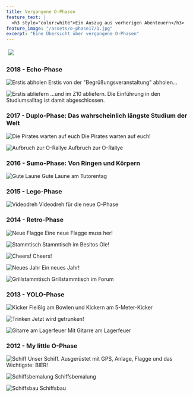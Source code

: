 ```yaml
---
title: Vergangene O-Phasen
feature_text: |
  <h3 style="color:white">Ein Auszug aus vorherigen Abenteuern</h3>
feature_image: "/assets/o-phase17/1.jpg"
excerpt: "Eine Übersicht über vergangene O-Phasen"
---
```


<img src="/assets/pirates_demophasen_logo.svg" style="background:white; border:5px solid white" />

### 2018 - Echo-Phase

![Erstis abholen](/assets/o-phase18/1.jpg)
Erstis von der "Begrüßungsveranstaltung" abholen...

![Erstis abliefern](/assets/o-phase18/2.jpg)
...und im Z10 abliefern.
Die Einführung in den Studiumsalltag ist damit abgeschlossen.


### 2017 - Duplo-Phase: Das wahrscheinlich längste Studium der Welt

![Die Pirates warten auf euch](/assets/o-phase17/2.jpg)
Die Pirates warten auf euch!

![Aufbruch zur O-Rallye](/assets/o-phase17/3.jpg)
Aufbruch zur O-Rallye


### 2016 - Sumo-Phase: Von Ringen und Körpern

![Gute Laune](/assets/o-phase16/1.jpg)
Gute Laune am Tutorentag


### 2015 - Lego-Phase

![Videodreh](/assets/o-phase15/1.jpg)
Videodreh für die neue O-Phase


### 2014 - Retro-Phase

![Neue Flagge](/assets/o-phase14/1.jpg)
Eine neue Flagge muss her!

![Stammtisch](/assets/o-phase14/2.jpg)
Stammtisch im Besitos Ole!

![Cheers!](/assets/o-phase14/3.jpg)
Cheers!

![Neues Jahr](/assets/o-phase14/4.jpg)
Ein neues Jahr!

![Grillstammtisch](/assets/o-phase14/5.jpg)
Grillstammtisch im Forum


### 2013 - YOLO-Phase

![Kicker](/assets/o-phase13/1.jpg)
Fleißig am Bowlen und Kickern am 5-Meter-Kicker

![Trinken](/assets/o-phase13/2.jpg)
Jetzt wird getrunken!

![Gitarre am Lagerfeuer](/assets/o-phase13/3.jpg)
Mit Gitarre am Lagerfeuer


### 2012 - My little O-Phase

![Schiff](/assets/o-phase12/1.jpg)
Unser Schiff. Ausgerüstet mit GPS, Anlage, Flagge und das Wichtigste: BIER!

![Schiffsbemalung](/assets/o-phase12/2.jpg)
Schiffsbemalung

![Schiffsbau](/assets/o-phase12/3.jpg)
Schiffsbau
